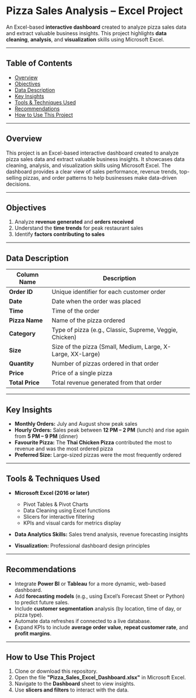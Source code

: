 #  Pizza Sales Analysis – Excel Project

An Excel-based **interactive dashboard** created to analyze pizza sales data and extract valuable business insights. This project highlights **data cleaning**, **analysis**, and **visualization** skills using Microsoft Excel.

---

##  Table of Contents

* [Overview](#Overview)
* [Objectives](#Objectives)
* [Data Description](#-Data-Description)
* [Key Insights](#Key-Insights)
* [Tools & Techniques Used](#Tools--Techniques-Used)
* [Recommendations](#Recommendations)
* [How to Use This Project](#How-to-Use-This-Project)

---

## Overview

This project is an Excel-based interactive dashboard created to analyze pizza sales data and extract valuable business insights. It showcases data cleaning, analysis, and visualization skills using Microsoft Excel. The dashboard provides a clear view of sales performance, revenue trends, top-selling pizzas, and order patterns to help businesses make data-driven decisions.

---

##  Objectives

1. Analyze **revenue generated** and **orders received**
2. Understand the **time trends** for peak restaurant sales
3. Identify **factors contributing to sales**

---

##  Data Description

| Column Name     | Description                                                 |
| --------------- | ----------------------------------------------------------- |
| **Order ID**    | Unique identifier for each customer order                   |
| **Date**        | Date when the order was placed                              |
| **Time**        | Time of the order                                           |
| **Pizza Name**  | Name of the pizza ordered                                   |
| **Category**    | Type of pizza (e.g., Classic, Supreme, Veggie, Chicken)     |
| **Size**        | Size of the pizza (Small, Medium, Large, X-Large, XX-Large) |
| **Quantity**    | Number of pizzas ordered in that order                      |
| **Price**       | Price of a single pizza                                     |
| **Total Price** | Total revenue generated from that order                     |

---

##  Key Insights

* **Monthly Orders:** July and August show peak sales
* **Hourly Orders:** Sales peak between **12 PM – 2 PM** (lunch) and rise again from **5 PM – 9 PM** (dinner)
* **Favourite Pizza:** The **Thai Chicken Pizza** contributed the most to revenue and was the most ordered pizza
* **Preferred Size:** Large-sized pizzas were the most frequently ordered

---

##  Tools & Techniques Used

* **Microsoft Excel (2016 or later)**

  * Pivot Tables & Pivot Charts
  * Data Cleaning using Excel functions
  * Slicers for interactive filtering
  * KPIs and visual cards for metrics display

* **Data Analytics Skills:** Sales trend analysis, revenue forecasting insights

* **Visualization:** Professional dashboard design principles

---

##  Recommendations

* Integrate **Power BI** or **Tableau** for a more dynamic, web-based dashboard.
* Add **forecasting models** (e.g., using Excel’s Forecast Sheet or Python) to predict future sales.
* Include **customer segmentation** analysis (by location, time of day, or pizza type).
* Automate data refreshes if connected to a live database.
* Expand KPIs to include **average order value**, **repeat customer rate**, and **profit margins**.

---
##  How to Use This Project

1. Clone or download this repository.
2. Open the file **"Pizza\_Sales\_Excel\_Dashboard.xlsx"** in Microsoft Excel.
3. Navigate to the **Dashboard** sheet to view insights.
4. Use **slicers and filters** to interact with the data.
   
